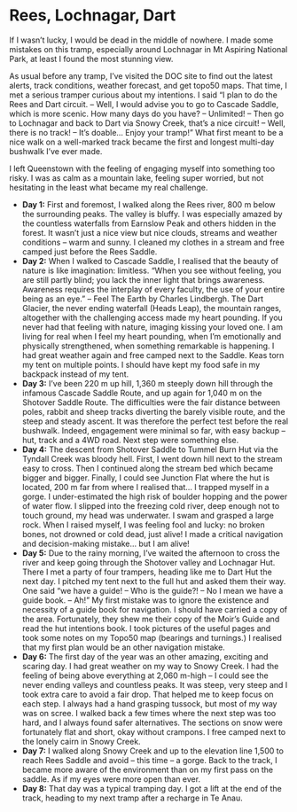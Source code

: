 # Rees, Lochnagar, Dart

If I wasn’t lucky, I would be dead in the middle of nowhere. I made some mistakes on this tramp, especially around Lochnagar in Mt Aspiring National Park, at least I found the most stunning view.

As usual before any tramp, I’ve visited the DOC site to find out the latest alerts, track conditions, weather forecast, and get topo50 maps. That time, I met a serious tramper curious about my intentions. I said “I plan to do the Rees and Dart circuit. – Well, I would advise you to go to Cascade Saddle, which is more scenic. How many days do you have? – Unlimited! – Then go to Lochnagar and back to Dart via Snowy Creek, that’s a nice circuit! – Well, there is no track! – It’s doable… Enjoy your tramp!” What first meant to be a nice walk on a well-marked track became the first and longest multi-day bushwalk I’ve ever made.

I left Queenstown with the feeling of engaging myself into something too risky. I was as calm as a mountain lake, feeling super worried, but not hesitating in the least what became my real challenge.

* **Day 1:** First and foremost, I walked along the Rees river, 800 m below the surrounding peaks. The valley is bluffy. I was especially amazed by the countless waterfalls from Earnslow Peak and others hidden in the forest. It wasn’t just a nice view but nice clouds, streams and weather conditions – warm and sunny. I cleaned my clothes in a stream and free camped just before the Rees Saddle.
* **Day 2:** When I walked to Cascade Saddle, I realised that the beauty of nature is like imagination: limitless. “When you see without feeling, you are still partly blind; you lack the inner light that brings awareness. Awareness requires the interplay of every faculty, the use of your entire being as an eye.” – Feel The Earth by Charles Lindbergh. The Dart Glacier, the never ending waterfall (Heads Leap), the mountain ranges, altogether with the challenging access made my heart pounding. If you never had that feeling with nature, imaging kissing your loved one. I am living for real when I feel my heart pounding, when I’m emotionally and physically strengthened, when something remarkable is happening. I had great weather again and free camped next to the Saddle. Keas torn my tent on multiple points. I should have kept my food safe in my backpack instead of my tent.
* **Day 3:** I’ve been 220 m up hill, 1,360 m steeply down hill through the infamous Cascade Saddle Route, and up again for 1,040 m on the Shotover Saddle Route. The difficulties were the fair distance between poles, rabbit and sheep tracks diverting the barely visible route, and the steep and steady ascent. It was therefore the perfect test before the real bushwalk. Indeed, engagement were minimal so far, with easy backup – hut, track and a 4WD road. Next step were something else.
* **Day 4:** The descent from Shotover Saddle to Tummel Burn Hut via the Tyndall Creek was bloody hell. First, I went down hill next to the stream easy to cross. Then I continued along the stream bed which became bigger and bigger. Finally, I could see Junction Flat where the hut is located, 200 m far from where I realised that… I trapped myself in a gorge. I under-estimated the high risk of boulder hopping and the power of water flow. I slipped into the freezing cold river, deep enough not to touch ground, my head was underwater. I swam and grasped a large rock. When I raised myself, I was feeling fool and lucky: no broken bones, not drowned or cold dead, just alive! I made a critical navigation and decision-making mistake… but I am alive!
* **Day 5:** Due to the rainy morning, I’ve waited the afternoon to cross the river and keep going through the Shotover valley and Lochnagar Hut. There I met a party of four trampers, heading like me to Dart Hut the next day. I pitched my tent next to the full hut and asked them their way. One said “we have a guide! – Who is the guide?! – No I mean we have a guide book. – Ah!” My first mistake was to ignore the existence and necessity of a guide book for navigation. I should have carried a copy of the area. Fortunately, they shew me their copy of the Moir’s Guide and read the hut intentions book. I took pictures of the useful pages and took some notes on my Topo50 map (bearings and turnings.) I realised that my first plan would be an other navigation mistake.
* **Day 6:** The first day of the year was an other amazing, exciting and scaring day. I had great weather on my way to Snowy Creek. I had the feeling of being above everything at 2,060 m-high – I could see the never ending valleys and countless peaks. It was steep, very steep and I took extra care to avoid a fair drop. That helped me to keep focus on each step. I always had a hand grasping tussock, but most of my way was on scree. I walked back a few times where the next step was too hard, and I always found safer alternatives. The sections on snow were fortunately flat and short, okay without crampons. I free camped next to the lonely cairn in Snowy Creek.
* **Day 7:** I walked along Snowy Creek and up to the elevation line 1,500 to reach Rees Saddle and avoid – this time – a gorge. Back to the track, I became more aware of the environment than on my first pass on the saddle. As if my eyes were more open than ever.
* **Day 8:** That day was a typical tramping day. I got a lift at the end of the track, heading to my next tramp after a recharge in Te Anau.
